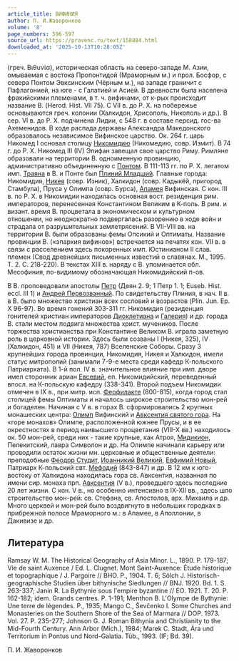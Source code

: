 ```yaml
---
article_title: ВИФИНИЯ
author: П. И.Жаворонков
volume: '8'
page_numbers: 596-597
source_url: https://pravenc.ru/text/158884.html
downloaded_at: '2025-10-13T10:28:05Z'
---
```


(греч. Βιθυνία), историческая область на северо-западе М. Азии, омываемая с востока Пропонтидой (Мраморным м.) и прол. Босфор, с севера Понтом Эвксинским (Чёрным м.), на западе граничит с Пафлагонией, на юге - с Галатией и Асией. В древности была населена фракийскими племенами, в т. ч. вифинами, от к-рых происходит название В. (Herod. Hist. VII 75). С VII в. до Р. Х. на побережье основываются греч. колонии (Халкидон, Хрисополь, Никополь и др.). В сер. VI в. до Р. Х. подчинена Лидии, с 548 г. в составе персид. гос-ва Ахеменидов. В ходе распада державы Александра Македонского образовалось независимое Вифинское царство. Ок. 264 г. царь Никомед I основал столицу [Никомидию](https://pravenc.ru/text/Никомидию.html) (Никомедию, совр. Измит). В 74 г. до Р. Х. Никомед III (IV) Эпифан завещал свое царство Риму. Римляне образовали на территории В. одноименную провинцию, административно объединенную с [Понтом](https://pravenc.ru/text/Понтом.html). В 111-113 гг. по Р. Х. легатом имп. [Траяна](https://pravenc.ru/text/Траян.html) в В. и Понте был [Плиний Младший](<https://pravenc.ru/text/Плиний Младший.html>). Главные города: Никомидия, [Никея](https://pravenc.ru/text/Никея.html) (совр. Изник), Халкидон (совр. Кадыкёй, пригород Стамбула), Пруса у Олимпа (совр. Бурса), [Апамея](https://pravenc.ru/text/Апамея.html) Вифинская. С кон. III в. по Р. Х. в Никомидии находилась основная вост. резиденция рим. императоров, перенесенная Константином Великим в К-поль. В рим. и визант. время В. процветала в экономическом и культурном отношении, но неоднократно подвергалась разорению в ходе войн и страдала от разрушительных землетрясений. В VII-VIII вв. на территории В. были образованы фемы Опсикий и Оптиматы. Название провинции В. («эпархия вифинов») встречается на печатях кон. VII в. в связи с расселением здесь покоренных имп. Юстинианом II слав. племен (Свод древнейших письменных известий о славянах. М., 1995. Т. 2. С. 218-220). В текстах XIII в. наряду с В. упоминается обл. Месофиния, по-видимому обозначающая Никомидийский п-ов.

В В. проповедовали апостолы [Петр](https://pravenc.ru/text/Петр.html) (Деян 2. 9; 1 Петр 1. 1; Euseb. Hist. eccl. III 1) и [Андрей Первозванный](<https://pravenc.ru/text/Андрей Первозванный.html>). По свидетельству Плиния, в нач. II в. в В. было множество христиан всех сословий и возрастов (Plin. Jun. Ep. X 96-97). Во время гонений 303-311 гг. Никомидия (резиденция гонителей христиан императоров [Диоклетиана](https://pravenc.ru/text/ДИОКЛЕТИАН.html) и [Галерия](https://pravenc.ru/text/Галерий.html)) и др. города В. стали местом подвига множества христ. мучеников. После торжества христианства при Константине Великом В. играла заметную роль в церковной истории. Здесь были созваны I (Никея, 325), IV (Халкидон, 451) и VII (Никея, 787) Вселенские Соборы. Сразу 3 крупнейших города провинции, Никомидия, Никея и Халкидон, имели статус митрополий (занимали 7-9-е места среди кафедр К-польского Патриархата). В 1-й пол. IV в. значительное влияние при имп. дворе имел сторонник ариан [Евсевий](https://pravenc.ru/text/Евсевий.html), еп. Никомидийский, переведенный впосл. на К-польскую кафедру (338-341). Второй подъем Никомидии отмечен в IX в., при митр. исп. [Феофилакте](https://pravenc.ru/text/Феофилакте.html) (800-815), когда город стал столицей фемы Оптиматы и началось широкое строительство мон-рей и богаделен. Начиная с V в. в горах В. сформировались 2 крупных монашеских центра: [Олимп](https://pravenc.ru/text/Олимп.html) Вифинский и [Авксентия святого гора](<https://pravenc.ru/text/Авксентия святого гора.html>). На «горе монахов» Олимпе, расположенной южнее Прусы, и в ее окрестностях в период наивысшего процветания (VIII-X вв.) находилось ок. 50 мон-рей, среди них - такие крупные, как Атроя, [Мидикион](https://pravenc.ru/text/Мидикион.html), Пелекитский, лавра Символон и др. На Олимпе начинали карьеру или проводили остаток жизни мн. церковные и общественные деятели: преподобные [Феодор Студит](<https://pravenc.ru/text/Феодор Студит.html>), [Иоанникий Великий](<https://pravenc.ru/text/Иоанникий Великий.html>), [Евфимий Новый](<https://pravenc.ru/text/Евфимий Новый.html>), Патриарх К-польский свт. [Мефодий](https://pravenc.ru/text/Мефодий.html) (843-847) и др. В 12 км к юго-востоку от Халкидона находилась гора св. Авксентия, названная по имени сир. монаха прп. [Авксентия](https://pravenc.ru/text/Авксентия.html) (V в.), проведшего здесь последние 20 лет жизни. С кон. V в., но особенно интенсивно в IX-XII вв., здесь шло строительство мон-рей: св. Стефана, св. Апостолов, арх. Михаила и др. Много церквей и мон-рей было воздвигнуто в небольших городках в прибрежной полосе Мраморного м.: в Апамее, в Аполлонии, в Дакивизе и др.

## Литература

Ramsay W. M. The Historical Geography of Asia Minor. L., 1890. P. 179-187; Vie de saint Auxence / Ed. L. Clugnet. Mont Saint-Auxence: Étude historique et topographique / J. Pargoire // BHO. P., 1904. T. 6; Sölch J. Historisch-geographische Studien über bithynische Siedlungen // BNJ. 1920. Bd. 1. S. 263-337; Janin R. La Bythynie sous l'empire byzantine // EO. 1921. T. 20. P. 162-182; idem. Grands centres. P. 1-191; Menthon B. L'Olympe de Bythynie: Une terre de légendes. P., 1935; Mango C., Ševčenko I. Some Churches and Monasteries on the Southern Shore of the Sea of Marmara // DOP. 1973. Vol. 27. P. 235-277; Johnson G. J. Roman Bithynia and Christianity to the Mid-Fourth Century. Ann Arbor (Mich.), 1984; Marek C. Stadt, Ära und Territorium in Pontus und Nord-Galatia. Tüb., 1993. (IF; Bd. 39).

П. И.  Жаворонков

